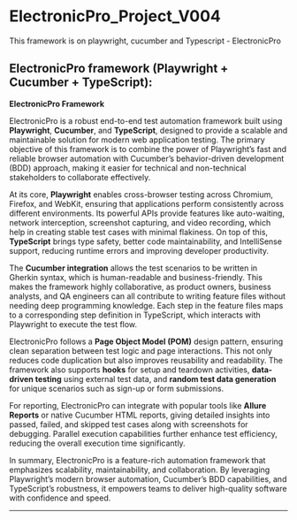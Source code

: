 # ElectronicPro_Project_V004
This framework is on playwright, cucumber and Typescript - ElectronicPro

**ElectronicPro framework** (Playwright + Cucumber + TypeScript):
---
**ElectronicPro Framework**

ElectronicPro is a robust end-to-end test automation framework built using **Playwright**, **Cucumber**, and **TypeScript**, designed to provide a scalable and maintainable solution for modern web application testing. The primary objective of this framework is to combine the power of Playwright’s fast and reliable browser automation with Cucumber’s behavior-driven development (BDD) approach, making it easier for technical and non-technical stakeholders to collaborate effectively.

At its core, **Playwright** enables cross-browser testing across Chromium, Firefox, and WebKit, ensuring that applications perform consistently across different environments. Its powerful APIs provide features like auto-waiting, network interception, screenshot capturing, and video recording, which help in creating stable test cases with minimal flakiness. On top of this, **TypeScript** brings type safety, better code maintainability, and IntelliSense support, reducing runtime errors and improving developer productivity.

The **Cucumber integration** allows the test scenarios to be written in Gherkin syntax, which is human-readable and business-friendly. This makes the framework highly collaborative, as product owners, business analysts, and QA engineers can all contribute to writing feature files without needing deep programming knowledge. Each step in the feature files maps to a corresponding step definition in TypeScript, which interacts with Playwright to execute the test flow.

ElectronicPro follows a **Page Object Model (POM)** design pattern, ensuring clean separation between test logic and page interactions. This not only reduces code duplication but also improves reusability and readability. The framework also supports **hooks** for setup and teardown activities, **data-driven testing** using external test data, and **random test data generation** for unique scenarios such as sign-up or form submissions.

For reporting, ElectronicPro can integrate with popular tools like **Allure Reports** or native Cucumber HTML reports, giving detailed insights into passed, failed, and skipped test cases along with screenshots for debugging. Parallel execution capabilities further enhance test efficiency, reducing the overall execution time significantly.

In summary, ElectronicPro is a feature-rich automation framework that emphasizes scalability, maintainability, and collaboration. By leveraging Playwright’s modern browser automation, Cucumber’s BDD capabilities, and TypeScript’s robustness, it empowers teams to deliver high-quality software with confidence and speed.

---

